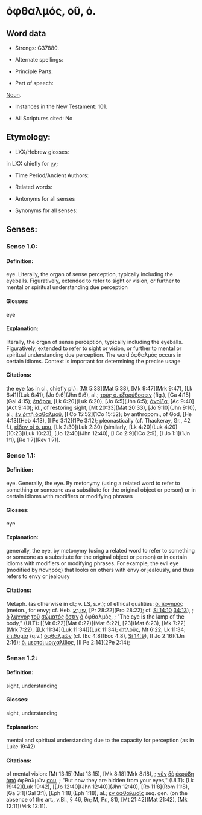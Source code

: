 # ὀφθαλμός, οῦ, ὁ.

<!-- Status: S2=NeedsReview -->
<!-- Lexica used for edits: BDAG, FFM, LN, A-S -->

## Word data

* Strongs: G37880.

* Alternate spellings:



* Principle Parts: 


* Part of speech: 

[Noun](http://ugg.readthedocs.io/en/latest/noun.html).

* Instances in the New Testament: 101.

* All Scriptures cited: No

## Etymology: 


* LXX/Hebrew glosses: 

in LXX chiefly for [עַיִן](//en-uhl/H5869);

* Time Period/Ancient Authors: 


* Related words: 

* Antonyms for all senses

* Synonyms for all senses: 


## Senses: 


### Sense  1.0: 

#### Definition:

eye.  Literally, the organ of sense perception, typically including the eyeballs.  Figuratively, extended to refer to sight or vision, or further to mental or spiritual understanding due perception

#### Glosses: 

eye

#### Explanation: 

literally, the organ of sense perception, typically including the eyeballs.  Figuratively, extended to refer to sight or vision, or further to mental or spiritual understanding due perception.  The word ὀφθαλμός occurs in certain idioms.  Context is important for determining the precise usage

#### Citations: 

the eye (as in cl., chiefly pl.): [Mt 5:38](Mat 5:38), [Mk 9:47](Mrk 9:47), [Lk 6:41](Luk 6:41), [Jo 9:6](Jhn 9:6), al.; [τοὺς ὀ. ἐξορύθσσειν]() (fig.), [Ga 4:15](Gal 4:15); [ἐπᾶραι](), [Lk 6:20](Luk 6:20), [Jo 6:5](Jhn 6:5); [ἀνοῖξα](), [Ac 9:40](Act 9:40); id., of restoring sight, [Mt 20:33](Mat 20:33), [Jo 9:10](Jhn 9:10), al.; [ἐν ῥιπῇ ὀφθαλμοῦ](), [I Co 15:52](1Co 15:52); by anthropom., of God, [He 4:13](Heb 4:13), [I Pe 3:12](1Pe 3:12); pleonastically (cf. Thackeray, Gr., 42 f.), [εἶδον οἱ ὀ. μου](), [Lk 2:30](Luk 2:30) (similarly, [Lk 4:20](Luk 4:20) [10:23](Luk 10:23), [Jo 12:40](Jhn 12:40), [I Co 2:9](1Co 2:9), [I Jo 1:1](1Jn 1:1), [Re 1:7](Rev 1:7)). 

### Sense  1.1: 

#### Definition: 

eye. Generally, the eye.  By metonymy (using a related word to refer to something or someone as a substitute for the original object or person) or in certain idioms with modifiers or modifying phrases

#### Glosses:

eye 

#### Explanation:

generally, the eye, by metonymy (using a related word to refer to something or someone as a substitute for the original object or person) or in certain idioms with modifiers or modifying phrases.  For example, the evil eye (modified by πονηρός) that looks on others with envy or jealously, and thus refers to envy or jealousy 

#### Citations: 

Metaph. (as otherwise in cl.; v. LS, s.v.); of ethical qualities: [ὀ. πονηρός]() (meton., for envy; cf. Heb. [עַיִן רַע](//en-uhl/H5869), [Pr 28:22](Pro 28:22); cf. [Si 14:10](Sir.14.10)  [34:13](Sir.34.13)), 
; [ὁ](../G35880/01.md) [λύχνος](../G30880/01.md) [τοῦ](../G35880/01.md) [σώματός](../G49830/01.md) [ἐστιν](../G15100/01.md) [ὁ](../G35880/01.md) ὀφθαλμός, 
; "The eye is the lamp of the body," (ULT): 
[[Mt 6:22](Mat 6:22)](Mat 6:22), [23](Mat 6:23), [Mk 7:22](Mrk 7:22), [[Lk 11:34](Luk 11:34)](Luk 11:34); [ἁπλοῦς](), Mt 6:22, Lk 11:34; [ἐπιθυμία]() (q.v.) [ὀφθαλμῶν]() (cf. [Ec 4:8](Ecc 4:8), [Si 14:9](Sir.14.9)), [I Jo 2:16](1Jn 2:16); [ὀ. μεστοὶ μοιχαλἰδος](), [II Pe 2:14](2Pe 2:14);

### Sense  1.2: 

#### Definition: 

sight, understanding

#### Glosses:

sight, understanding

#### Explanation:

mental and spiritual understanding due to the capacity for perception (as in Luke 19:42)

#### Citations: 

of mental vision: [Mt 13:15](Mat 13:15), [Mk 8:18](Mrk 8:18),
; [νῦν](../G35680/01.md) [δὲ](../G11610/01.md) [ἐκρύβη](../G29280/01.md) [ἀπὸ](../G05070/01.md) ὀφθαλμῶν [σου](../G47710/01.md), 
; "But now they are hidden from your eyes," (ULT): 
[Lk 19:42](Luk 19:42), [[Jo 12:40](Jhn 12:40)](Jhn 12:40), [Ro 11:8](Rom 11:8), [Ga 3:1](Gal 3:1), [Eph 1:18](Eph 1:18), al.; [ἐν ὀφθαλμοῖς]() seq. gen. (on the absence of the art., v.Bl., § 46, 9n; M, Pr., 81), [Mt 21:42](Mat 21:42), [Mk 12:11](Mrk 12:11).


